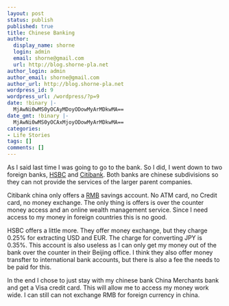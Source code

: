 ```yaml
---
layout: post
status: publish
published: true
title: Chinese Banking
author:
  display_name: shorne
  login: admin
  email: shorne@gmail.com
  url: http://blog.shorne-pla.net
author_login: admin
author_email: shorne@gmail.com
author_url: http://blog.shorne-pla.net
wordpress_id: 9
wordpress_url: /wordpress/?p=9
date: !binary |-
  MjAwNi0wMS0yOCAyMDoyODowMyArMDkwMA==
date_gmt: !binary |-
  MjAwNi0wMS0yOCAxMjoyODowMyArMDkwMA==
categories:
- Life Stories
tags: []
comments: []
---
```

<p>As I said last time I was going to go to the bank.  So I did, I went down to two foreign banks, <a href="http://www.hsbc.com.cn/">HSBC</a> and <a title="Citibank China" href="http://www.citibank.com.cn/">Citibank</a>.  Both banks are chinese subdivisions so they can not provide the services of the larger parent companies.</p>
<p>Citibank china only offers a <a href="http://en.wikipedia.org/wiki/Renminbi">RMB</a> savings account.  No ATM card, no Credit card, no money exchange. The only thing is offers is over the counter money access and an online wealth management service.  Since I need access to my money in foreign countries this is no good.</p>
<p>HSBC offers a little more.  They offer money exchange, but they charge 0.25% for extracting USD and EUR. The charge for converting JPY is 0.35%.  This account is also useless as I can only get my money out of the bank over the counter in their Beijing office. I think they also offer money transfter to international bank accounts, but there is also a fee the needs to be paid for this.</p>
<p>In the end I chose to just stay with my chinese bank China Merchants bank and get a Visa credit card. This will allow me to access my money work wide. I can still can not exchange RMB for foreign currency in china.</p>
